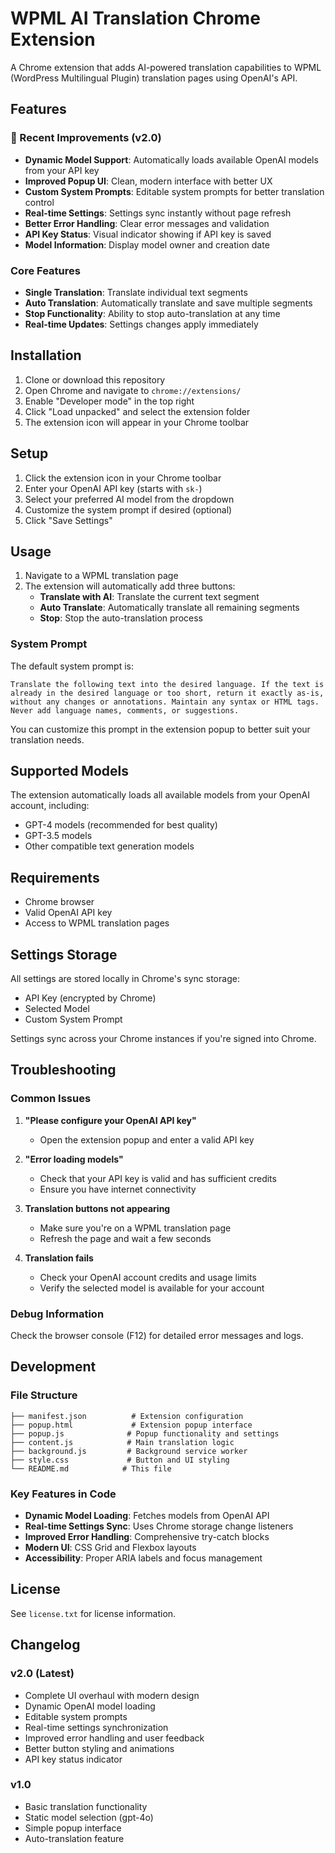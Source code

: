 # WPML AI Translation Chrome Extension

A Chrome extension that adds AI-powered translation capabilities to WPML (WordPress Multilingual Plugin) translation pages using OpenAI's API.

## Features

### 🚀 Recent Improvements (v2.0)

- **Dynamic Model Support**: Automatically loads available OpenAI models from your API key
- **Improved Popup UI**: Clean, modern interface with better UX
- **Custom System Prompts**: Editable system prompts for better translation control
- **Real-time Settings**: Settings sync instantly without page refresh
- **Better Error Handling**: Clear error messages and validation
- **API Key Status**: Visual indicator showing if API key is saved
- **Model Information**: Display model owner and creation date

### Core Features

- **Single Translation**: Translate individual text segments
- **Auto Translation**: Automatically translate and save multiple segments
- **Stop Functionality**: Ability to stop auto-translation at any time
- **Real-time Updates**: Settings changes apply immediately

## Installation

1. Clone or download this repository
2. Open Chrome and navigate to `chrome://extensions/`
3. Enable "Developer mode" in the top right
4. Click "Load unpacked" and select the extension folder
5. The extension icon will appear in your Chrome toolbar

## Setup

1. Click the extension icon in your Chrome toolbar
2. Enter your OpenAI API key (starts with `sk-`)
3. Select your preferred AI model from the dropdown
4. Customize the system prompt if desired (optional)
5. Click "Save Settings"

## Usage

1. Navigate to a WPML translation page
2. The extension will automatically add three buttons:
   - **Translate with AI**: Translate the current text segment
   - **Auto Translate**: Automatically translate all remaining segments
   - **Stop**: Stop the auto-translation process

### System Prompt

The default system prompt is:
```
Translate the following text into the desired language. If the text is already in the desired language or too short, return it exactly as-is, without any changes or annotations. Maintain any syntax or HTML tags. Never add language names, comments, or suggestions.
```

You can customize this prompt in the extension popup to better suit your translation needs.

## Supported Models

The extension automatically loads all available models from your OpenAI account, including:
- GPT-4 models (recommended for best quality)
- GPT-3.5 models
- Other compatible text generation models

## Requirements

- Chrome browser
- Valid OpenAI API key
- Access to WPML translation pages

## Settings Storage

All settings are stored locally in Chrome's sync storage:
- API Key (encrypted by Chrome)
- Selected Model
- Custom System Prompt

Settings sync across your Chrome instances if you're signed into Chrome.

## Troubleshooting

### Common Issues

1. **"Please configure your OpenAI API key"**
   - Open the extension popup and enter a valid API key

2. **"Error loading models"**
   - Check that your API key is valid and has sufficient credits
   - Ensure you have internet connectivity

3. **Translation buttons not appearing**
   - Make sure you're on a WPML translation page
   - Refresh the page and wait a few seconds

4. **Translation fails**
   - Check your OpenAI account credits and usage limits
   - Verify the selected model is available for your account

### Debug Information

Check the browser console (F12) for detailed error messages and logs.

## Development

### File Structure
```
├── manifest.json          # Extension configuration
├── popup.html             # Extension popup interface
├── popup.js              # Popup functionality and settings
├── content.js            # Main translation logic
├── background.js         # Background service worker
├── style.css             # Button and UI styling
└── README.md            # This file
```

### Key Features in Code

- **Dynamic Model Loading**: Fetches models from OpenAI API
- **Real-time Settings Sync**: Uses Chrome storage change listeners
- **Improved Error Handling**: Comprehensive try-catch blocks
- **Modern UI**: CSS Grid and Flexbox layouts
- **Accessibility**: Proper ARIA labels and focus management

## License

See `license.txt` for license information.

## Changelog

### v2.0 (Latest)
- Complete UI overhaul with modern design
- Dynamic OpenAI model loading
- Editable system prompts
- Real-time settings synchronization
- Improved error handling and user feedback
- Better button styling and animations
- API key status indicator

### v1.0
- Basic translation functionality
- Static model selection (gpt-4o)
- Simple popup interface
- Auto-translation feature